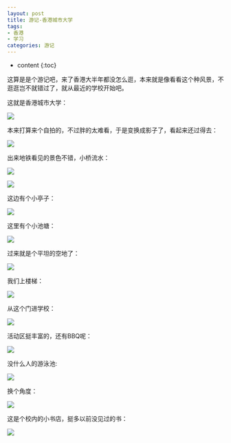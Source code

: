 ```yaml
---
layout: post
title: 游记-香港城市大学
tags:
- 香港
- 学习
categories: 游记
---
```

* content
{:toc}

这算是是个游记吧，来了香港大半年都没怎么逛，本来就是像看看这个种风景，不逛逛岂不就错过了，就从最近的学校开始吧。




这就是香港城市大学：

![](http://i2.muimg.com/593397/4b42043f418d6578.jpg)

本来打算来个自拍的，不过胖的太难看，于是变换成影子了，看起来还过得去：

![](http://i4.buimg.com/593397/c06facd02931e2be.jpg)

出来地铁看见的景色不错，小桥流水：

![](http://i2.muimg.com/593397/d7edeebd97ddb4ff.jpg)

![](http://i2.muimg.com/593397/20e857f4f0dbe466.jpg)

这边有个小亭子：

![](http://i2.muimg.com/593397/845dca8d85a435e6.jpg)

这里有个小池塘：

![](http://i2.muimg.com/593397/6a665abcd49e17b9.jpg)

过来就是个平坦的空地了：

![](http://i2.muimg.com/593397/1eba58b54f03b791.jpg)

我们上楼梯：

![](http://i2.muimg.com/593397/3f8c18e6bc9b32d1.jpg)

从这个门进学校：

![](http://i2.muimg.com/593397/7687a2225254342b.jpg)

活动区挺丰富的，还有BBQ呢：

![](http://i2.muimg.com/593397/583464ee9ca8f9c6.jpg)

没什么人的游泳池:

![](http://i2.muimg.com/593397/833239691a3ce0de.jpg)

换个角度：

![](http://i2.muimg.com/593397/052857bab926598a.jpg)

这是个校内的小书店，挺多以前没见过的书：

![](http://i2.muimg.com/593397/3b78f25a08967ce2.jpg)

